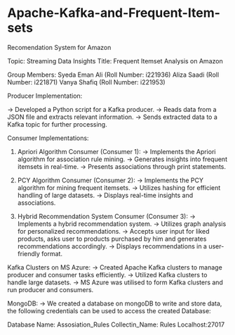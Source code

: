 # Apache-Kafka-and-Frequent-Item-sets

Recomendation System for Amazon

Topic: Streaming Data Insights
Title: Frequent Itemset Analysis on Amazon

Group Members:
Syeda Eman Ali (Roll Number: i221936)
Aliza Saadi (Roll Number: i221871)
Vanya Shafiq (Roll Number: i221953)


Producer Implementation:

-> Developed a Python script for a Kafka producer.
-> Reads data from a JSON file and extracts relevant information.
-> Sends extracted data to a Kafka topic for further processing.

Consumer Implementations:

1. Apriori Algorithm Consumer (Consumer 1):
      -> Implements the Apriori algorithm for association rule mining.
      -> Generates insights into frequent itemsets in real-time.
      -> Presents associations through print statements.
   
2. PCY Algorithm Consumer (Consumer 2):
     -> Implements the PCY algorithm for mining frequent itemsets.
     -> Utilizes hashing for efficient handling of large datasets.
     -> Displays real-time insights and associations.
   
3. Hybrid Recommendation System Consumer (Consumer 3):
    -> Implements a hybrid recommendation system.
    -> Utilizes graph analysis for personalized recommendations.
    -> Accepts user input for liked products, asks user to products purchased by him and generates recommendations accordingly.
    -> Displays recommendations in a user-friendly format.

Kafka Clusters on MS Azure:
-> Created Apache Kafka clusters to manage producer and consumer tasks efficiently.
-> Utilized Kafka clusters to handle large datasets.
-> MS Azure was utilised to form Kafka clusters and run producer and consumers.

MongoDB:
-> We created a database on mongoDB to write and store data, the following credentials can be used to access the created Database:

Database Name: Assosiation_Rules
Collectin_Name: Rules
Localhost:27017





